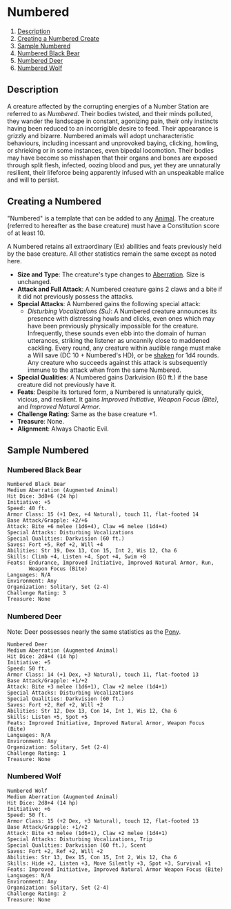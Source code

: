 # Numbered

1. [Description](#description)
2. [Creating a Numbered Create](#create-a-numbered-create)
3. [Sample Numbered](#sample-numbered)
  1. [Numbered Black Bear](#numbered-black-bear)
  2. [Numbered Deer](#numbered-deer)
  3. [Numbered Wolf](#numbered-wolf)

## Description

A creature affected by the corrupting energies of a Number Station are referred to as _Numbered_. Their bodies twisted, and their minds polluted, they wander the landscape in constant, agonizing pain, their only instincts having been reduced to an incorrigible desire to feed. Their appearance is grizzly and bizarre. Numbered animals will adopt uncharacteristic behaviours, including incessant and unprovoked baying, clicking, howling, or shrieking or in some instances, even bipedal locomotion. Their bodies may have become so misshapen that their organs and bones are exposed through split flesh, infected, oozing blood and pus, yet they are unnaturally resilient, their lifeforce being apparently infused with an unspeakable malice and will to persist.

## Creating a Numbered

"Numbered" is a template that can be added to any [Animal](http://dandwiki.com/wiki/SRD:Animal). The creature (referred to hereafter as the base creature) must have a Constitution score of at least 10.

A Numbered retains all extraordinary (Ex) abilities and feats previously held by the base creature. All other statistics remain the same except as noted here.

* **Size and Type**: The creature's type changes to [Aberration](http://dandwiki.com/wiki/SRD:Aberration). Size is unchanged.
* **Attack and Full Attack**: A Numbered creature gains 2 claws and a bite if it did not previously possess the attacks.
* **Special Attacks**: A Numbered gains the following special attack:
  * _Disturbing Vocalizations (Su)_: A Numbered creature announces its presence with distressing howls and clicks, even ones which may have been previously physically impossible for the creature. Infrequently, these sounds even ebb into the domain of human utterances, striking the listener as uncannily close to maddened cackling. Every round, any creature within audible range must make a Will save (DC 10 + Numbered's HD), or be [shaken](http://dandwiki.com/wiki/SRD:Shaken) for 1d4 rounds. Any creature who succeeds against this attack is subsequently immune to the attack when from the same Numbered.
* **Special Qualities**: A Numbered gains Darkvision (60 ft.) if the base creature did not previously have it.
* **Feats**: Despite its tortured form, a Numbered is unnaturally quick, vicious, and resilient. It gains _Improved Initiative_, _Weapon Focus (Bite)_, and _Improved Natural Armor_.
* **Challenge Rating**: Same as the base creature +1.
* **Treasure**: None.
* **Alignment**: Always Chaotic Evil.

## Sample Numbered

### Numbered Black Bear

```
Numbered Black Bear
Medium Aberration (Augmented Animal)
Hit Dice: 3d8+6 (24 hp)
Initiative: +5
Speed: 40 ft.
Armor Class: 15 (+1 Dex, +4 Natural), touch 11, flat-footed 14
Base Attack/Grapple: +2/+6
Attack: Bite +6 melee (1d6+4), Claw +6 melee (1d4+4)
Special Attacks: Disturbing Vocalizations
Special Qualities: Darkvision (60 ft.)
Saves: Fort +5, Ref +2, Will +4
Abilities: Str 19, Dex 13, Con 15, Int 2, Wis 12, Cha 6
Skills: Climb +4, Listen +4, Spot +4, Swim +8
Feats: Endurance, Improved Initiative, Improved Natural Armor, Run,
       Weapon Focus (Bite)
Languages: N/A
Environment: Any
Organization: Solitary, Set (2-4)
Challenge Rating: 3
Treasure: None

```

### Numbered Deer

Note: Deer possesses nearly the same statistics as the [Pony](http://dandwiki.com/wiki/SRD:Pony).

```
Numbered Deer
Medium Aberration (Augmented Animal)
Hit Dice: 2d8+4 (14 hp)
Initiative: +5
Speed: 50 ft.
Armor Class: 14 (+1 Dex, +3 Natural), touch 11, flat-footed 13
Base Attack/Grapple: +1/+2
Attack: Bite +3 melee (1d6+1), Claw +2 melee (1d4+1)
Special Attacks: Disturbing Vocalizations
Special Qualities: Darkvision (60 ft.)
Saves: Fort +2, Ref +2, Will +2
Abilities: Str 12, Dex 13, Con 14, Int 1, Wis 12, Cha 6
Skills: Listen +5, Spot +5
Feats: Improved Initiative, Improved Natural Armor, Weapon Focus (Bite)
Languages: N/A
Environment: Any
Organization: Solitary, Set (2-4)
Challenge Rating: 1
Treasure: None
```

### Numbered Wolf

```
Numbered Wolf
Medium Aberration (Augmented Animal)
Hit Dice: 2d8+4 (14 hp)
Initiative: +6
Speed: 50 ft.
Armor Class: 15 (+2 Dex, +3 Natural), touch 12, flat-footed 13
Base Attack/Grapple: +1/+2
Attack: Bite +3 melee (1d6+1), Claw +2 melee (1d4+1)
Special Attacks: Disturbing Vocalizations, Trip
Special Qualities: Darkvision (60 ft.), Scent
Saves: Fort +2, Ref +2, Will +2
Abilities: Str 13, Dex 15, Con 15, Int 2, Wis 12, Cha 6
Skills: Hide +2, Listen +3, Move Silently +3, Spot +3, Survival +1
Feats: Improved Initiative, Improved Natural Armor Weapon Focus (Bite)
Languages: N/A
Environment: Any
Organization: Solitary, Set (2-4)
Challenge Rating: 2
Treasure: None
```
